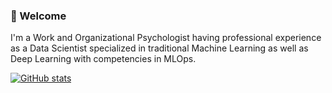 ### 👋 Welcome

I'm a Work and Organizational Psychologist having professional experience as a Data Scientist specialized in traditional Machine Learning as well as Deep Learning with competencies in MLOps.

[![GitHub stats](https://github-readme-stats.vercel.app/api?username=d-kleine&show_icons=true&theme=transparent)](https://github.com/d-kleine)
